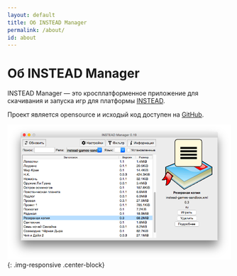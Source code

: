 ```yaml
---
layout: default
title: Об INSTEAD Manager
permalink: /about/
id: about
---
```


Об INSTEAD Manager
==================

INSTEAD Manager — это кросплатформенное приложение для скачивания и запуска игр для платформы [INSTEAD](http://instead.syscall.ru/).

Проект является opensource и исходый код доступен на [GitHub](https://github.com/jhekasoft/insteadman).

![INSTEAD Manager](/assets/img/screenshot/instead-manager.png "INSTEAD Manager"){: .img-responsive .center-block}
